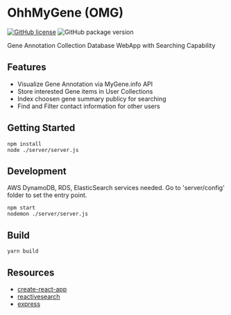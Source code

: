 # OhhMyGene (OMG)

[![GitHub license](https://img.shields.io/github/license/namespacestd0/oh-my-gene.svg)](https://github.com/namespacestd0/oh-my-gene/blob/master/LICENSE)
![GitHub package version](https://img.shields.io/github/package-json/v/badges/shields.svg)

Gene Annotation Collection Database WebApp with Searching Capability

## Features
 - Visualize Gene Annotation via MyGene.info API
 - Store interested Gene items in User Collections
 - Index choosen gene summary publicy for searching
 - Find and Filter contact information for other users
 
## Getting Started

    npm install
    node ./server/server.js
  
## Development

AWS DynamoDB, RDS, ElasticSearch services needed. Go to 'server/config' folder to set the entry point.

    npm start
    nodemon ./server/server.js
  
## Build

    yarn build
    
## Resources

* [create-react-app](https://github.com/facebook/create-react-app)
* [reactivesearch](https://github.com/appbaseio/reactivesearch)
* [express](https://github.com/expressjs/express)
